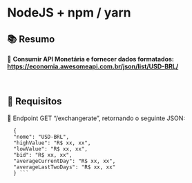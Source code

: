<h1> NodeJS + npm / yarn </h2>

<h2>📚 Resumo </h2> 

🔹 <strong>Consumir API Monetária e fornecer dados formatados: https://economia.awesomeapi.com.br/json/list/USD-BRL/</strong>

<br>

<h2> 🚦 Requisitos </h2>

🔹 Endpoint GET “/exchangerate”, retornando o seguinte JSON:
``` 
  {
  "nome": "USD-BRL",
  "highValue": "R$ xx, xx",
  "lowValue": "R$ xx, xx",
  "bid": "R$ xx, xx",
  "averageCurrentDay": "R$ xx, xx",
  "averageLastTwoDays": "R$ xx, xx"
  } ```
